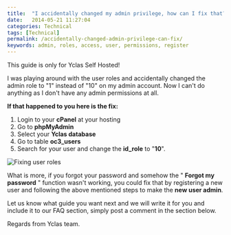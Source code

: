 ```yaml
---
title:  "I accidentally changed my admin privilege, how can I fix that?"
date:   2014-05-21 11:27:04
categories: Technical
tags: [Technical]
permalink: /accidentally-changed-admin-privilege-can-fix/
keywords: admin, roles, access, user, permissions, register
---
```

<div class="alert alert-warning">
<strong><i class="glyphicon glyphicon-warning-sign"></i> </strong> This guide is only for Yclas Self Hosted!
</div>

I was playing around with the user roles and accidentally changed the admin role to "1" instead of "10" on my admin account. Now I can't do anything as I don't have any admin permissions at all.

**If that happened to you here is the fix:** 

1. Login to your **cPanel** at your hosting 
2. Go to **phpMyAdmin** 
3. Select your **Yclas database** 
4. Go to table **oc3_users** 
5. Search for your user and change the **id_role** to "**10**". 

![Fixing user roles]({{site.baseurl}}/images/admin-role.png)

What is more, if you forgot your password and somehow the " **Forgot my password** " function wasn't working, you could fix that by registering a new user and following the above mentioned steps to make the **new user admin**.

Let us know what guide you want next and we will write it for you and include it to our FAQ section, simply post a comment in the section below.

Regards from Yclas team.

